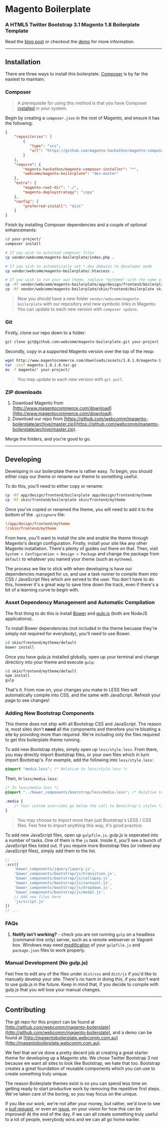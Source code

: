 # Magento Boilerplate
### A HTML5 Twitter Bootstrap 3.1 Magento 1.8 Boilerplate Template

Read the [blog post](http://www.webcomm.com.au/blog/2013/09/introducing-magento-boilerplate-a-twitter-bootstrap-3-powered-html5-mobile-first-starter-theme) or checkout the [demo](http://magentoboilerplate.webcomm.com.au) for more information.

---

## Installation

There are three ways to install this boilerplate. [Composer](http://getcomposer.org) is by far the easiest to maintain.

### Composer

> A prerequisite for using this method is that you have Composer [installed](http://getcomposer.org/doc/00-intro.md#installation-nix) in your system.

Begin by creating a `composer.json` in the root of Magento, and ensure it has the following:

```json
{
    "repositories": [
        {
           "type": "vcs",
           "url": "https://github.com/magento-hackathon/magento-composer-installer"
        }
    ],
    "require": {
        "magento-hackathon/magento-composer-installer": "*",
        "webcomm/magento-boilerplate": "dev-master"
    },
    "extra": {
        "magento-root-dir": "./",
        "magento-deploystrategy": "copy"
    },
    "config": {
        "preferred-install": "dist"
    }
}

```

Finish by installing Composer dependencies and a couple of optional enhancements:

```bash
cd your-project/
composer install

# If you wish to autoload composer files
cp vendor/webcomm/magento-boilerplate/index.php .

# If you wish to automatically set *.dev domains to developer mode
cp vendor/webcomm/magento-boilerplate/.htaccess .

# If you wish to run your own theme, replace "mytheme" with the name of your theme
cp -Rf vendor/webcomm/magento-boilerplate/app/design/frontend/boilerplate app/design/frontend/mytheme
cp -Rf vendor/webcomm/magento-boilerplate/skin/frontend/boilerplate skin/frontend/mytheme
```

> Now you should have a new folder `vendor/webcomm/magento-boilerplate` with our repository and new symbolic links in Magento. You can update to each new version with `composer update`.

### Git

Firstly, clone our repo down to a folder:

```bash
git clone git@github.com:webcomm/magento-boilerplate.git your-project
```

Secondly, copy in a supported Magento version over the top of the reop:

```bash
wget http://www.magentocommerce.com/downloads/assets/1.8.1.0/magento-1.8.1.0.tar.gz
tar -zxvf magento-1.8.1.0.tar.gz
mv -f magento/* your-project/
```

> You may update to each new version with `git pull`.

### ZIP downloads

1. Download Magento from [http://www.magentocommerce.com/download](http://www.magentocommerce.com/download).
2. Download our repo from [https://github.com/webcomm/magento-boilerplate/archive/master.zip](https://github.com/webcomm/magento-boilerplate/archive/master.zip).

Merge the folders, and you're good to go.

----

## Developing

Developing in our boilerplate theme is rather easy. To begin, you should either copy our theme or rename our theme to something useful.

To do this, you'll need to either copy or rename:

```bash
cp -Rf app/design/frontend/boilerplate app/design/frontend/mytheme
cp -Rf skin/frontend/boilerplate skin/frontend/mytheme
```

Once you've copied or renamed the theme, you will need to add it to the bottom of the `.gitignore` file:

```ini
!/app/design/frontend/mytheme
!/skin/frontend/mytheme
```

From here, you'll want to install the site and enable the theme through Magento's design configuration. Firstly, install your site like any other Magento installation. There's plenty of guides out there on that. Then, visit `System > Configuration > Design > Package` and change the package from `default` to whatever you named your theme (such as `mytheme`).

The process we like to stick with when developing is have our dependencies managed for us, and use a task runner to compile them into CSS / JavaScript files which are served to the user. You don't have to do this, however it's a great way to save time down the track, even if there's a bit of a learning curve to begin with.

### Asset Dependency Management and Automatic Compilation

The first thing to do this is install [Bower](http://bower.io) and [gulp.js](http://gulpjs.com) (both are NodeJS applications).

To install Bower dependencies (not included in the theme becuase they're simply not required for everybody), you'll need to use Bower.

```bash
cd skin/frontend/mytheme/default
bower install
```

Once you have gulp.js installed globally, open up your terminal and change directory into your theme and execute `gulp`:

```bash
cd skin/frontend/mytheme/default
npm install
gulp
```

That's it. From now on, your changes you make to LESS files will automatically compile into CSS, and the same with JavaScript. Refresh your page to see changes!

### Adding New Bootstrap Components

This theme does not ship with all Bootstrap CSS and JavaScript. The reason is, most sites don't **need** all the components and therefore you're bloating a site by providing more than required. We're including only the files required to get this boilerplate theme running.

To add new Bootstrap styles, simply open up `less/style.less`. From there, you may directly import Bootstrap files, or your own files which in turn import Bootstrap's. For example, add the following into `less/style.less`:

```css
@import "media.less"; /* Relative to less/style.less */
```

Then, in `less/media.less`:

```css
/* In less/media.less */
@import "../bower_components/bootstrap/less/media.less"; /* Relative to less/media.less */

.media {
    /* Your custom overrides go below the call to Bootstrap's styles */
}
```

> You may choose to import more than just Bootstrap's LESS / CSS files. Feel free to import anything this way, it's good practice.

To add new JavaScript files, open up `gulpfile.js`. gulp.js is seperated into a number of tasks. One of them is the `js` task. Inside it, you'll see a bunch of JavaScript files listed out. If you require more Bootstrap files (or indeed any JavaScript files), simply add them to the list.

```javascript
// ...
.src([
    'bower_components/jquery/jquery.js',
    'bower_components/bootstrap/js/transition.js',
    'bower_components/bootstrap/js/collapse.js',
    'bower_components/bootstrap/js/carousel.js',
    'bower_components/bootstrap/js/dropdown.js',
    'bower_components/bootstrap/js/modal.js',
    // Add new files here
    'js/script.js'
])
// ...
```

### FAQs

1. **Notify isn't working?** - check you are not running `gulp` on a headless (command-line only) server, such as a remote webserver or Vagrant box. Windows may need [modification](https://github.com/webcomm/magento-boilerplate/issues/48) of your `gulpfile.js` and `package.json` files to work properly.

### Manual Development (No gulp.js)

Feel free to edit any of the files under `dist/css` and `dist/js` if you'd like to manually develop your site. There's no harm in doing this, if you don't want to use gulp.js in the future. Keep in mind that, if you decide to compile with gulp.js that you will lose your manual changes.

----

## Contributing

The git repo for this project can be found at [http://github.com/webcomm/magento-boilerplate](http://github.com/webcomm/magento-boilerplate), and a demo can be found at [http://magentoboilerplate.webcomm.com.au](http://magentoboilerplate.webcomm.com.au).

We feel that we've done a pretty decent job at creating a great starter theme for developing up a Magento site. We chose Twitter Bootstrap 3 not because we want all sites to look like Bootstrap, we hate that too. Bootstrap creates a great foundation of reusable components which you can use to create something truly unique.

The reason Boilerplate themes exist is so you can spend less time on getting ready to start productive work by removing the repetitive first steps. We've taken care of the boring, so you may focus on the unique.

If you like our work, we're not after your money, but rather, we'd love to see a [pull request](http://github.com/webcomm/magento-boilerplate/pulls), or even an [issue](http://github.com/webcomm/magento-boilerplate/issues), on your vision for how this can be improved! At the end of the day, if we can all create something truly useful to a lot of people, everybody wins and we can all go home earlier.

